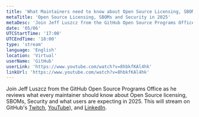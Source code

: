 ```yaml
---
title: 'What Maintainers need to know about Open Source Licensing, SBOMs and Security'
metaTitle: 'Open Source Licensing, SBOMs and Security in 2025'
metaDesc: 'Join Jeff Luszcz from the GitHub Open Source Programs Office as he reviews what every maintainer should know about Open Source licensing, SBOMs, Security and what users are expecting in 2025.'
date: '05/06'
UTCStartTime: '17:00'
UTCEndTime: '18:00'
type: 'stream'
language: 'English'
location: 'Virtual'
userName: 'GitHub'
userLink: 'https://www.youtube.com/watch?v=8hbkfKAl4hk'
linkUrl: 'https://www.youtube.com/watch?v=8hbkfKAl4hk'
---
```


Join Jeff Luszcz from the GitHub Open Source Programs Office as he reviews what every maintainer should know about Open Source licensing, SBOMs, Security and what users are expecting in 2025.
This will stream on GitHub's [Twitch](https://www.twitch.tv/github), [YouTube](https://www.youtube.com/watch?v=8hbkfKAl4hk)), and [LinkedIn](https://www.linkedin.com/company/github).
